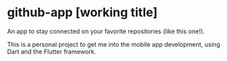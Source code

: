 # github-app [working title]
An app to stay connected on your favorite repositories (like this one!).

This is a personal project to get me into the mobile app development, using Dart and the Flutter framework.
